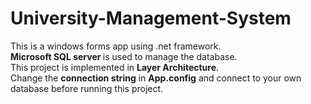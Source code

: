 # University-Management-System
This is a windows forms app using .net framework. <br/><strong>Microsoft SQL server </strong>is used to manage the database.<br/>
This project is implemented in <strong>Layer Architecture</strong>.<br/>
Change the <strong>connection string</strong> in <strong>App.config</strong> and connect to your own database before running this project.
